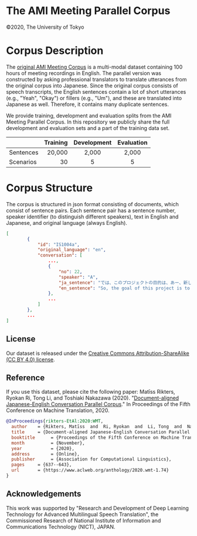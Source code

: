# The AMI Meeting Parallel Corpus
©2020, The University of Tokyo

# Corpus Description

The [original AMI Meeting Corpus](http://groups.inf.ed.ac.uk/ami/corpus/index.shtml) is a multi-modal dataset containing 100 hours of meeting recordings in English.
The parallel version was constructed by asking professional translators to translate utterances from the original corpus into Japanese. Since the original corpus consists of speech transcripts, the English sentences contain a lot of short utterances (e.g., "Yeah", "Okay") or fillers (e.g., "Um"), and these are translated into Japanese as well. Therefore, it contains many duplicate sentences.

We provide training, development and evaluation splits from the AMI Meeting Parallel Corpus. In this repository we publicly share the full development and evaluation sets and a part of the training data set.

|        	| Training 	| Development 	| Evaluation 	|
|--------	|---------:	|:-----------:	|:----------:	|
| Sentences |   20,000 	|       2,000 	|      2,000 	|
| Scenarios |   30 	|       5	 	|      5	 	|


# Corpus Structure

The corpus is structured in json format consisting of documents, which consist of sentence pairs. Each sentence pair has a sentence number, speaker identifier (to distinguish different speakers), text in English and Japanese, and original language (always English).

```json
[
		{
			"id": "IS1004a",
			"original_language": "en",
			"conversation": [
				...,
				{
					"no": 22,
					"speaker": "A",
					"ja_sentence": "では、このプロジェクトの目的は、あー、新しいリモコンを作ることです。",
					"en_sentence": "So, the goal of this project is to uh developed a new remote control."
				},
				...
			]
		},
		...
]
```

## License
Our dataset is released under the [Creative Commons Attribution-ShareAlike (CC BY 4.0) license](https://creativecommons.org/licenses/by/4.0/legalcode).

## Reference
If you use this dataset, please cite the following paper:
Matīss Rikters, Ryokan Ri, Tong Li, and Toshiaki Nakazawa (2020). "[Document-aligned Japanese-English Conversation Parallel Corpus](http://www.statmt.org/wmt20/pdf/2020.wmt-1.74.pdf)." In Proceedings of the Fifth Conference on Machine Translation, 2020.
```bibtex
@InProceedings{rikters-EtAl:2020:WMT,
  author    = {Rikters, Matīss  and  Ri, Ryokan  and  Li, Tong  and  Nakazawa, Toshiaki},
  title     = {Document-aligned Japanese-English Conversation Parallel Corpus},
  booktitle      = {Proceedings of the Fifth Conference on Machine Translation},
  month          = {November},
  year           = {2020},
  address        = {Online},
  publisher      = {Association for Computational Linguistics},
  pages     = {637--643},
  url       = {https://www.aclweb.org/anthology/2020.wmt-1.74}
}
```

## Acknowledgements
This work was supported by "Research and Development of Deep Learning Technology for Advanced Multilingual Speech Translation", the Commissioned Research of National Institute of Information and Communications Technology (NICT), JAPAN.
